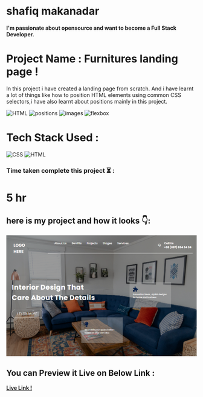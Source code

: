 # shafiq makanadar

**I'm passionate about opensource and want to become a Full Stack Developer.**

# Project Name : Furnitures landing page !

In this project i have created a landing page from scratch. And i have learnt a lot of things like how to position HTML elements using common CSS selectors,i have also learnt about positions mainly in this project.

![HTML](https://img.shields.io/badge/-HTML-orange)
![positions](https://img.shields.io/badge/-CSS%20positions-blue)
![images](https://img.shields.io/badge/-CSS%20images-brightgreen)
![flexbox](https://img.shields.io/badge/-Flexbox-orange)

# Tech Stack Used :
![CSS](https://camo.githubusercontent.com/e6b67b27998fca3bccf4c0ee479fc8f9de09d91f389cccfbe6cb1e29c10cfbd7/68747470733a2f2f696d672e736869656c64732e696f2f62616467652f637373332d2532333135373242362e7376673f7374796c653d666f722d7468652d6261646765266c6f676f3d63737333266c6f676f436f6c6f723d7768697465)
![HTML](https://camo.githubusercontent.com/49fbb99f92674cc6825349b154b65aaf4064aec465d61e8e1f9fb99da3d922a1/68747470733a2f2f696d672e736869656c64732e696f2f62616467652f68746d6c352d2532334533344632362e7376673f7374796c653d666f722d7468652d6261646765266c6f676f3d68746d6c35266c6f676f436f6c6f723d7768697465)

### Time taken complete this project :hourglass_flowing_sand:	:

# 5 hr

## here is my project and how it looks :point_down::

![image](images/page.png)

## You can Preview it Live on Below Link :
**[Live Link !](https://10-furnitures-landing-page.netlify.app/)**
